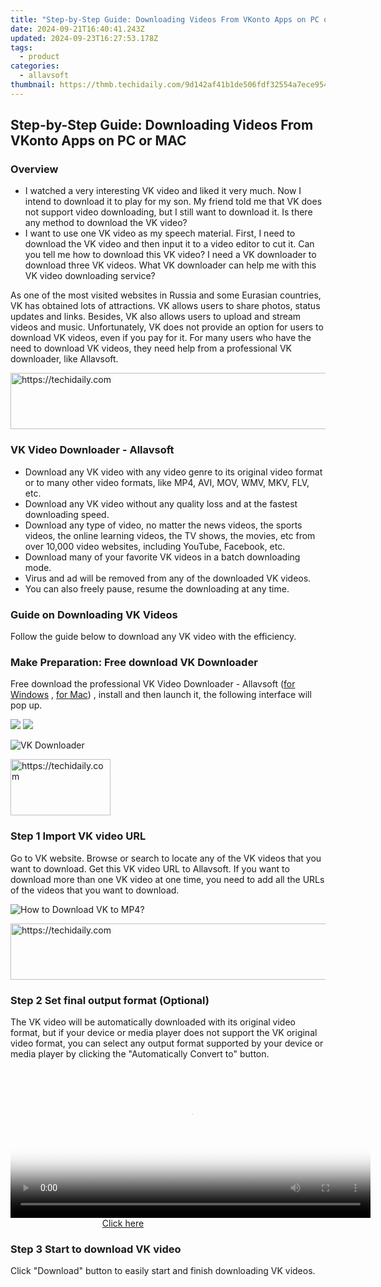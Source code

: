 ```yaml
---
title: "Step-by-Step Guide: Downloading Videos From VKonto Apps on PC or MAC"
date: 2024-09-21T16:40:41.243Z
updated: 2024-09-23T16:27:53.178Z
tags:
  - product
categories:
  - allavsoft
thumbnail: https://thmb.techidaily.com/9d142af41b1de506fdf32554a7ece9543f1d4a28af80d8f0d84551be03cece22.jpg
---
```


## Step-by-Step Guide: Downloading Videos From VKonto Apps on PC or MAC

### Overview

* I watched a very interesting VK video and liked it very much. Now I intend to download it to play for my son. My friend told me that VK does not support video downloading, but I still want to download it. Is there any method to download the VK video?
* I want to use one VK video as my speech material. First, I need to download the VK video and then input it to a video editor to cut it. Can you tell me how to download this VK video? I need a VK downloader to download three VK videos. What VK downloader can help me with this VK video downloading service?

As one of the most visited websites in Russia and some Eurasian countries, VK has obtained lots of attractions. VK allows users to share photos, status updates and links. Besides, VK also allows users to upload and stream videos and music. Unfortunately, VK does not provide an option for users to download VK videos, even if you pay for it. For many users who have the need to download VK videos, they need help from a professional VK downloader, like Allavsoft.

<!-- affiliate ads begin -->
<a href="https://unicoeye.pxf.io/c/5597632/2134495/18498" target="_top" id="2134495">
  <img src="//a.impactradius-go.com/display-ad/18498-2134495" border="0" alt="https://techidaily.com" width="728" height="90"/>
</a>
<img height="0" width="0" src="https://unicoeye.pxf.io/i/5597632/2134495/18498" style="position:absolute;visibility:hidden;" border="0" />
<!-- affiliate ads end -->

### VK Video Downloader - Allavsoft

* Download any VK video with any video genre to its original video format or to many other video formats, like MP4, AVI, MOV, WMV, MKV, FLV, etc.
* Download any VK video without any quality loss and at the fastest downloading speed.
* Download any type of video, no matter the news videos, the sports videos, the online learning videos, the TV shows, the movies, etc from over 10,000 video websites, including YouTube, Facebook, etc.
* Download many of your favorite VK videos in a batch downloading mode.
* Virus and ad will be removed from any of the downloaded VK videos.
* You can also freely pause, resume the downloading at any time.

### Guide on Downloading VK Videos

Follow the guide below to download any VK video with the efficiency.

### Make Preparation: Free download VK Downloader

Free download the professional VK Video Downloader - Allavsoft ([for Windows](https://tools.techidaily.com/allavsoft/products/) , [for Mac](https://tools.techidaily.com/allavsoft/products/)) , install and then launch it, the following interface will pop up.

[![](https://www.allavsoft.com/how-to/../images/how-to/free-download-win.jpg)](https://tools.techidaily.com/allavsoft/products/) [![](https://www.allavsoft.com/how-to/../images/how-to/free-download-mac.jpg)](https://tools.techidaily.com/allavsoft/products/)

![VK Downloader](https://www.allavsoft.com/how-to/../images/allavsoft/screen-shot-600.jpg)

<!-- affiliate ads begin -->
<a href="https://aligracehair.sjv.io/c/5597632/2135396/19272" target="_top" id="2135396">
  <img src="//a.impactradius-go.com/display-ad/19272-2135396" border="0" alt="https://techidaily.com" width="160" height="90"/>
</a>
<img height="0" width="0" src="https://aligracehair.sjv.io/i/5597632/2135396/19272" style="position:absolute;visibility:hidden;" border="0" />
<!-- affiliate ads end -->

### Step 1 Import VK video URL

Go to VK website. Browse or search to locate any of the VK videos that you want to download. Get this VK video URL to Allavsoft. If you want to download more than one VK video at one time, you need to add all the URLs of the videos that you want to download.

![How to Download VK to MP4?](https://www.allavsoft.com/how-to/../images/how-to/download-rtmp-video/download-rtmp-video.jpg)

<!-- affiliate ads begin -->
<a href="https://appsumo.8odi.net/c/5597632/2100527/7443" target="_top" id="2100527">
  <img src="//a.impactradius-go.com/display-ad/7443-2100527" border="0" alt="https://techidaily.com" width="728" height="90"/>
</a>
<img height="0" width="0" src="https://appsumo.8odi.net/i/5597632/2100527/7443" style="position:absolute;visibility:hidden;" border="0" />
<!-- affiliate ads end -->

### Step 2 Set final output format (Optional)

The VK video will be automatically downloaded with its original video format, but if your device or media player does not support the VK original video format, you can select any output format supported by your device or media player by clicking the "Automatically Convert to" button.

<!-- affiliate ads begin -->
<span id="1993645">
					<video width="576" height="240" style="cursor:pointer"
           poster="//a.impactradius-go.com/display-clicktoplayimage/1993645.png"
           onclick="if(!this.playClicked){this.play();this.setAttribute('controls',true);this.playClicked=true;}">
	   <source src="//a.impactradius-go.com/display-ad/22993-1993645">
	   <img src="//a.impactradius-go.com/display-clicktoplayimage/1993645.png" style="border: none; height: 100%; width: 100%; object-fit: contain">
	</video>
	<div style="width:360px;text-align:center"><a href="javascript:window.open(decodeURIComponent('https%3A%2F%2Fhomestyler.sjv.io%2Fc%2F5597632%2F1993645%2F22993'), '_blank');void(0);">Click here</a></div>
</span>
<img height="0" width="0" src="https://imp.pxf.io/i/5597632/1993645/22993" style="position:absolute;visibility:hidden;" border="0" />
<!-- affiliate ads end -->

### Step 3 Start to download VK video

Click "Download" button to easily start and finish downloading VK videos.

<ins class="adsbygoogle"
     style="display:block"
     data-ad-format="autorelaxed"
     data-ad-client="ca-pub-7571918770474297"
     data-ad-slot="1223367746"></ins>

<ins class="adsbygoogle"
     style="display:block"
     data-ad-client="ca-pub-7571918770474297"
     data-ad-slot="8358498916"
     data-ad-format="auto"
     data-full-width-responsive="true"></ins>



